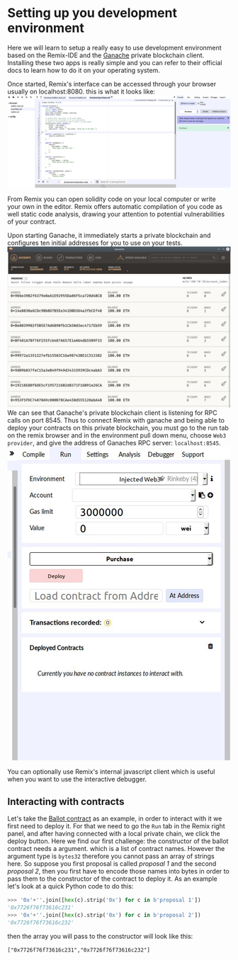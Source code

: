 # Setting up you development environment
Here we will learn to setup a really easy to use development environment based on the Remix-IDE and the [Ganache](https://truffleframework.com/ganache) private blockchain client. Installing these two apps is really simple and you can refer to their official docs to learn how to do it on your operating system.

Once started, Remix's interface can be accessed through your browser usually on localhost:8080. this is what it looks like:
![remix-ide](Remix2.jpg)

From Remix you can open solidity code on your local computer or write your own in the editor. Remix offers automatic compilation of you code as well static code analysis, drawing your attention to potential vulnerabilities of your contract.

Upon starting Ganache, it immediately starts a private blockchain and configures ten initial addresses for you to use on your tests.
![Ganache](Ganache.jpg)
We can see that Ganache's private blockchain client is listening for RPC calls on port 8545. Thus to connect Remix with ganache and being able to deploy your contracts on this private blockchain, you must go to the run tab on the remix browser and in the environment pull down menu, choose `Web3 provider`, and give the address of Ganaches RPC server: `localhost:8545`.
![connection](Ganache_connection.jpg)

You can optionally use Remix's internal javascript client which is useful when you want to use the interactive debugger. 

## Interacting with contracts

Let's take the [Ballot contract](/contracts/Intro-to-Solidity/ballot.sol) as an example, in order to interact with it we first need to deploy it. For that we need to go the `Run` tab in the Remix right panel, and after having connected  with a local private chain, we click the deploy button. Here we find our first challenge: the constructor of the ballot contract needs a argument. which is a list of contract names. However the argument type is `bytes32` therefore you cannot pass an array of strings here. So suppose you first proposal is called *proposal 1* and the second  *proposal 2*, then you first have to encode those names into bytes in order to pass them to the constructor of the contract to deploy it. As an example let's look at a quick Python code to do this:

```python
>>> '0x'+''.join([hex(c).strip('0x') for c in b'proposal 1'])
'0x7726f76f73616c231'
>>> '0x'+''.join([hex(c).strip('0x') for c in b'proposal 2'])
'0x7726f76f73616c232'
```

then the array you will pass to the constructor will look like this:
```solidity
["0x7726f76f73616c231","0x7726f76f73616c232"]
```

